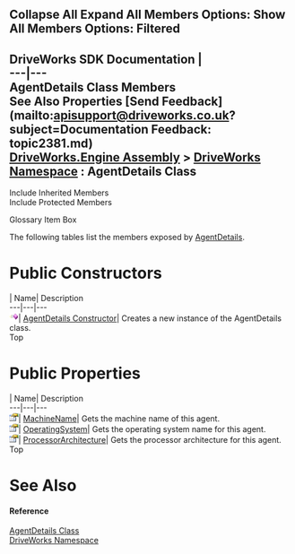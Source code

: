 Collapse All Expand All Members Options: Show All  Members Options: Filtered   
---  
DriveWorks SDK Documentation  |   
---|---  
AgentDetails Class Members   
See Also Properties [Send Feedback](mailto:apisupport@driveworks.co.uk?subject=Documentation Feedback: topic2381.md)  
[DriveWorks.Engine Assembly](topic2156.md) > [DriveWorks Namespace](topic2159.md) : AgentDetails Class  
---  
  
Include Inherited Members    
Include Protected Members  


Glossary Item Box

The following tables list the members exposed by [AgentDetails](topic2381.md).

# Public Constructors

| Name| Description  
---|---|---  
![Public Constructor](dotnetimages/publicConstructor.gif)| [AgentDetails Constructor](topic2387.md)| Creates a new instance of the AgentDetails class.   
Top

# Public Properties

| Name| Description  
---|---|---  
![Public Property](dotnetimages/publicProperty.gif)| [MachineName](topic2388.md)| Gets the machine name of this agent.   
![Public Property](dotnetimages/publicProperty.gif)| [OperatingSystem](topic2389.md)| Gets the operating system name for this agent.   
![Public Property](dotnetimages/publicProperty.gif)| [ProcessorArchitecture](topic2390.md)| Gets the processor architecture for this agent.   
Top

# See Also

#### Reference

[AgentDetails Class](topic2381.md)   
[DriveWorks Namespace](topic2159.md)


